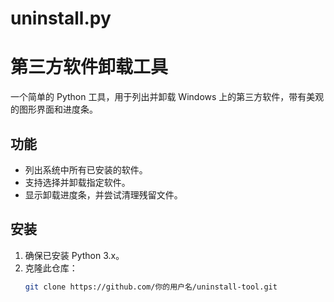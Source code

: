 # uninstall.py

# 第三方软件卸载工具

一个简单的 Python 工具，用于列出并卸载 Windows 上的第三方软件，带有美观的图形界面和进度条。

## 功能
- 列出系统中所有已安装的软件。
- 支持选择并卸载指定软件。
- 显示卸载进度条，并尝试清理残留文件。

## 安装
1. 确保已安装 Python 3.x。
2. 克隆此仓库：
   ```bash
   git clone https://github.com/你的用户名/uninstall-tool.git
